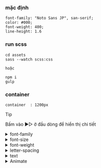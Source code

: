 ### mặc định

```
font-family: "Noto Sans JP", san-serif;
color: #000;
font-weight: 400;
line-height: 1.6
```

### run scss

```
cd assets
sass --watch scss:css

hoặc

npm i
gulp
```

### container

```
container  : 1200px
```

> [!TIP]
> Bấm vào ▶▷ ở đầu dòng để hiển thị chi tiết

<details>
<summary>font-family</summary>
xem thêm ở /assets/scss/mixins/fonts/_font-family.scss
```css
.class-name {
    @extend %ff-name[noto, roboto, poppins, ...];
}
```
</details>

<details>
<summary>font-size</summary>
xem thêm ở /assets/scss/mixins/fonts/_font-size.scss
```css
.class-name {
    @extend %fz-number[custom];
}
```
</details>

<details>
<summary>font-weight</summary>
xem thêm ở /assets/scss/mixins/fonts/_font-weight.scss
```css
.class-name {
    @extend %fw-number[100...900];
}
```
</details>

<details>
<summary>letter-spacing</summary>
xem thêm ở /assets/scss/mixins/_letter-spacing.scss
```css
.class-name {
    @extend %lts-number[-100, 0, 100];
}
```
</details>

<details>
<summary>text</summary>
xem thêm ở /assets/scss/mixins/_text.scss
```css
.class-name {
    @extend %txt-direction[left-center-right];
    @extend %txt-palt;
}
```
</details>

<details>
<summary>Animate</summary>
xem thêm ở /assets/scss/foundation/_f_animate.scss
```html
<div class="js_ani fadeup">
    <!-- code here -->
</div>
<div class="js_ani fadeleft">
    <!-- code here -->
</div>
<div class="js_ani fadedown">
    <!-- code here -->
</div>
<div class="js_ani faderight">
    <!-- code here -->
</div>
<div class="js_ani scaleup">
    <!-- code here -->
</div>
<div class="js_ani scaledown">
    <!-- code here -->
</div>
<div class="js_ani after_slidebar">
    <div class="after_slidebar_inside">
        <!-- code here -->
    </div>
</div>
<figure class="js_ani after_slidebar">
    <img class="after_slidebar_inside" src="" alt="">
</figure>
```
</details>
